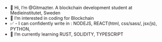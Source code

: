 - 👋 Hi, I’m @Gitmazter. A blockchain development student at Medieinstitutet, Sweden
- 👀 I’m interested in coding for Blockchain 
- ✅ - I can confidently write in : NODEJS, REACT(html, css/sass/, jsx/js), PYTHON, 
- 🌱 I’m currently learning RUST, SOLIDITY, TYPESCRIPT

<!---
Gitmazter/Gitmazter is a ✨ special ✨ repository because its `README.md` (this file) appears on your GitHub profile.
You can click the Preview link to take a look at your changes.
--->
 
